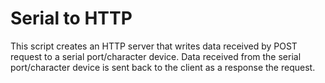 # Serial to HTTP
This script creates an HTTP server that writes data received by POST request to a serial port/character device.
Data received from the serial port/character device is sent back to the client as a response the request.